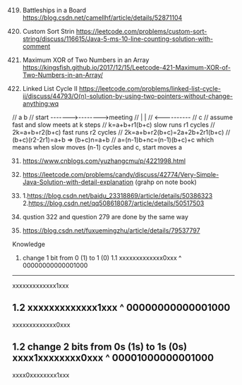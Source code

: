 419. Battleships in a Board
https://blog.csdn.net/camellhf/article/details/52871104

791. Custom Sort Strin
https://leetcode.com/problems/custom-sort-string/discuss/116615/Java-5-ms-10-line-counting-solution-with-comment

421. Maximum XOR of Two Numbers in an Array
https://kingsfish.github.io/2017/12/15/Leetcode-421-Maximum-XOR-of-Two-Numbers-in-an-Array/

142. Linked List Cycle II
https://leetcode.com/problems/linked-list-cycle-ii/discuss/44793/O(n)-solution-by-using-two-pointers-without-change-anything:wq

//                  a        b 
//         start ------->-------->meeting
//                      |         |
//                      <----------
//                           c
//         assume fast and slow meets at k steps
//         k=a+b+r1(b+c) slow runs r1 cycles
//         2k=a+b+r2(b+c) fast runs r2 cycles
//         2k=a+b+r2(b+c)=2a+2b+2r1(b+c)
//         (b+c)(r2-2r1)=a+b => (b+c)n=a+b
//         a=(n-1)b+nc=(n-1)(b+c)+c which means when slow moves (n-1) cycles and c, start moves a

31. https://www.cnblogs.com/yuzhangcmu/p/4221998.html

135. https://leetcode.com/problems/candy/discuss/42774/Very-Simple-Java-Solution-with-detail-explanation (grahp on note book)

319. 1.https://blog.csdn.net/baidu_23318869/article/details/50386323
     2.https://blog.csdn.net/qq508618087/article/details/50517503

322. qustion 322 and question 279 are done by the same way

331. https://blog.csdn.net/fuxuemingzhu/article/details/79537797

Knowledge
1. change 1 bit from 0 (1) to 1 (0)
1.1
  xxxxxxxxxxxxx0xxx
^ 00000000000001000
----------------------
  xxxxxxxxxxxxx1xxx

1.2
  xxxxxxxxxxxxx1xxx
^ 00000000000001000
----------------------
  xxxxxxxxxxxxx0xxx

1.2 change 2 bits from 0s (1s) to 1s (0s)
  xxxx1xxxxxxxx0xxx
^ 00001000000001000
----------------------
  xxxx0xxxxxxxx1xxx



